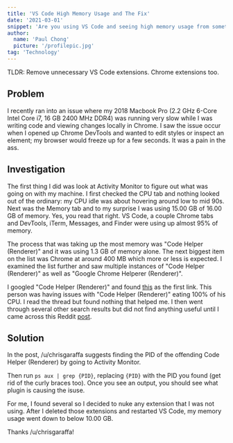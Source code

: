 ```yaml
---
title: 'VS Code High Memory Usage and The Fix'
date: '2021-03-01'
snippet: 'Are you using VS Code and seeing high memory usage from something called "Code Helper (Renderer)"? Find out how to get rid of this issue.'
author:
  name: 'Paul Chong'
  picture: '/profilepic.jpg'
tag: 'Technology'
---
```


TLDR: Remove unnecessary VS Code extensions. Chrome extensions too.

## Problem

I recently ran into an issue where my 2018 Macbook Pro (2.2 GHz 6-Core Intel Core i7, 16 GB 2400 MHz DDR4) was running very slow while I was writing code and viewing changes locally in Chrome. I saw the issue occur when I opened up Chrome DevTools and wanted to edit styles or inspect an element; my browser would freeze up for a few seconds. It was a pain in the ass.

## Investigation

The first thing I did was look at Activity Monitor to figure out what was going on with my machine. I first checked the CPU tab and nothing looked out of the ordinary: my CPU idle was about hovering around low to mid 90s. Next was the Memory tab and to my surprise I was using 15.00 GB of 16.00 GB of memory. Yes, you read that right. VS Code, a couple Chrome tabs and DevTools, iTerm, Messages, and Finder were using up almost 95% of memory.

The process that was taking up the most memory was "Code Helper (Renderer)" and it was using 1.3 GB of memory alone. The next biggest item on the list was Chrome at around 400 MB which more or less is expected. I examined the list further and saw multiple instances of "Code Helper (Renderer)" as well as "Google Chrome Helperer (Renderer)".

I googled "Code Helper (Renderer)" and found [this](https://github.com/microsoft/vscode/issues/98168) as the first link. This person was having issues with "Code Helper (Renderer)" eating 100% of his CPU. I read the thread but found nothing that helped me. I then went through several other search results but did not find anything useful until I came across this Reddit [post](https://www.reddit.com/r/vscode/comments/8arcd9/code_helper_process_100_cpu_usage/).

## Solution

In the post, /u/chrisgaraffa suggests finding the PID of the offending Code Helper (Renderer) by going to Activity Monitor.

Then run `ps aux | grep {PID}`, replacing `{PID}` with the PID you found (get rid of the curly braces too). Once you see an output, you should see what plugin is causing the isuse.

For me, I found several so I decided to nuke any extension that I was not using. After I deleted those extensions and restarted VS Code, my memory usage went down to below 10.00 GB.

Thanks /u/chrisgaraffa!

